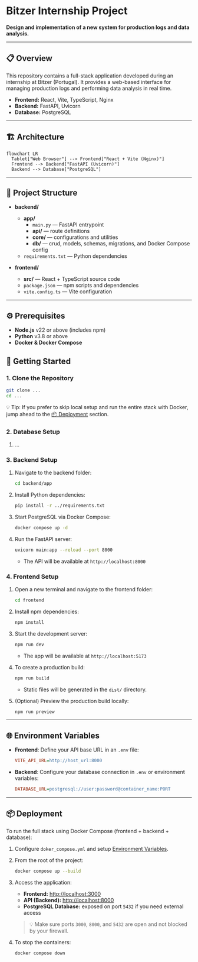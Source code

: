 # Bitzer Internship Project

**Design and implementation of a new system for production logs and data analysis.**

---

## 📋 Overview

This repository contains a full-stack application developed during an internship at Bitzer (Portugal). It provides a web-based interface for managing production logs and performing data analysis in real time.

- **Frontend:** React, Vite, TypeScript, Nginx
- **Backend:** FastAPI, Uvicorn
- **Database:** PostgreSQL

---

## 🏗️ Architecture

```mermaid
flowchart LR
  Tablet["Web Browser"] --> Frontend["React + Vite (Nginx)"]
  Frontend --> Backend["FastAPI (Uvicorn)"]
  Backend --> Database["PostgreSQL"]
```

---

## 📁 Project Structure

- **backend/**

  - **app/**
    - `main.py` — FastAPI entrypoint
    - **api/** — route definitions
    - **core/** — configurations and utilities
    - **db/** — crud, models, schemas, migrations, and Docker Compose config
  - `requirements.txt` — Python dependencies

- **frontend/**
  - **src/** — React + TypeScript source code
  - `package.json` — npm scripts and dependencies
  - `vite.config.ts` — Vite configuration

---

## ⚙️ Prerequisites

- **Node.js** v22 or above (includes npm)
- **Python** v3.8 or above
- **Docker & Docker Compose**

## 🚀 Getting Started

### 1. Clone the Repository

```bash
git clone ...
cd ...
```

💡 Tip: If you prefer to skip local setup and run the entire stack with Docker, jump ahead to the [📦 Deployment](#📦-Deployment) section.

### 2. Database Setup

1. ...

### 3. Backend Setup

1. Navigate to the backend folder:

   ```bash
   cd backend/app
   ```

2. Install Python dependencies:

   ```bash
   pip install -r ../requirements.txt
   ```

3. Start PostgreSQL via Docker Compose:

   ```bash
   docker compose up -d
   ```

4. Run the FastAPI server:

   ```bash
   uvicorn main:app --reload --port 8000
   ```

   - The API will be available at `http://localhost:8000`

### 4. Frontend Setup

1. Open a new terminal and navigate to the frontend folder:

   ```bash
   cd frontend
   ```

2. Install npm dependencies:

   ```bash
   npm install
   ```

3. Start the development server:

   ```bash
   npm run dev
   ```

   - The app will be available at `http://localhost:5173`

4. To create a production build:

   ```bash
   npm run build
   ```

   - Static files will be generated in the `dist/` directory.

5. (Optional) Preview the production build locally:

   ```bash
   npm run preview
   ```

---

## 🌐 Environment Variables

- **Frontend**: Define your API base URL in an `.env` file:

  ```ini
  VITE_API_URL=http://host_url:8000
  ```

- **Backend**: Configure your database connection in `.env` or environment variables:

  ```ini
  DATABASE_URL=postgresql://user:password@container_name:PORT
  ```

---

## 📦 Deployment

To run the full stack using Docker Compose (frontend + backend + database):

1. Configure ``doker_compose.yml`` and setup [Environment Variables](#🌐-Environment-Variables).

2. From the root of the project:

   ```bash
   docker compose up --build
   ```

3. Access the application:

   - **Frontend:** [http://localhost:3000](http://localhost:3000)
   - **API (Backend):** [http://localhost:8000](http://localhost:8000)
   - **PostgreSQL Database:** exposed on port `5432` if you need external access

   > 💡 Make sure ports `3000`, `8000`, and `5432` are open and not blocked by your firewall.

4. To stop the containers:

   ```bash
   docker compose down
   ```
